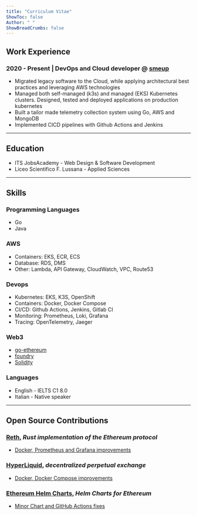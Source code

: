 ```yaml
---
title: "Curriculum Vitae"
ShowToc: false
Author: " "
ShowBreadCrumbs: false
---
```


## Work Experience

### 2020 - Present | DevOps and Cloud developer @ [smeup](https://smeup.com)

- Migrated legacy software to the Cloud, while applying architectural best practices and leveraging AWS technologies
- Managed both self-managed (k3s) and managed (EKS) Kubernetes clusters. Designed, tested and deployed applications on production kubernetes
- Built a tailor made telemetry collection system using Go, AWS and MongoDB
- Implemented CICD pipelines with Github Actions and Jenkins

---

## Education

- ITS JobsAcademy - Web Design & Software Development
- Liceo Scientifico F. Lussana - Applied Sciences

---

## Skills

### Programming Languages

- Go
- Java

### AWS

- Containers: EKS, ECR, ECS
- Database: RDS, DMS
- Other: Lambda, API Gateway, CloudWatch, VPC, Route53

### Devops

- Kubernetes: EKS, K3S, OpenShift
- Containers: Docker, Docker Compose
- CI/CD: Github Actions, Jenkins, Gitlab CI
- Monitoring: Prometheus, Loki, Grafana
- Tracing: OpenTelemetry, Jaeger

### Web3

- [go-ethereum](https://github.com/ethereum/go-ethereum)
- [foundry](https://github.com/foundry-rs/foundry)
- [Solidity](https://soliditylang.org/)

### Languages

- English - IELTS C1 8.0
- Italian - Native speaker

---

## Open Source Contributions

### [Reth](https://reth.rs/), _Rust implementation of the Ethereum protocol_
- [Docker, Prometheus and Grafana improvements](https://github.com/paradigmxyz/reth/commits?author=paolofacchinetti)

### [HyperLiquid](https://hyperliquid.xyz), _decentralized perpetual exchange_
- [Docker, Docker Compose improvements](https://github.com/hyperliquid-dex/node/commits?author=paolofacchinetti)

### [Ethereum Helm Charts](https://github.com/ethpandaops/ethereum-helm-charts), _Helm Charts for Ethereum_
- [Minor Chart and GitHub Actions fixes](https://github.com/ethpandaops/ethereum-helm-charts/commits?author=paolofacchinetti)
